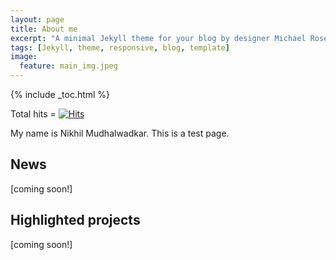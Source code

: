 ```yaml
---
layout: page
title: About me
excerpt: "A minimal Jekyll theme for your blog by designer Michael Rose."
tags: [Jekyll, theme, responsive, blog, template]
image:
  feature: main_img.jpeg
---
```


{% include _toc.html %}

Total hits = [![Hits](https://hits.sh/nmud19.github.io.svg)](https://hits.sh/nmud19.github.io/)

My name is Nikhil Mudhalwadkar. This is a test page. 

## News

[coming soon!]

## Highlighted projects

[coming soon!]

